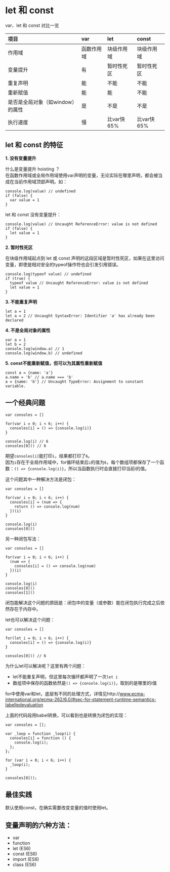 # let 和 const

var、let 和 const 对比一览

| **项目** | **var** | **let** | **const** |
| :--- | :--- | :--- | :--- |
| 作用域 | 函数作用域 | 块级作用域 | 块级作用域 |
| 变量提升 | 有 | 暂时性死区 | 暂时性死区 |
| 重复声明 | 能 | 不能 | 不能 |
| 重新赋值 | 能 | 能 | 不能 |
| 是否是全局对象（如window）的属性 | 是 | 不是 | 不是 |
| 执行速度 | 慢 | 比var快65% | 比var快65% |

## let 和 const 的特征

**1. 没有变量提升**

什么是变量提升 hoisting ？<br>
在函数作用域或全局作用域使用var声明的变量，无论实际在哪里声明，都会被当成在当前作用域顶部声明。如：

    console.log(value) // undefined
    if (false) {
      var value = 1
    }

let 和 const 没有变量提升：

    console.log(value) // Uncaught ReferenceError: value is not defined
    if (false) {
      let value = 1
    }

**2. 暂时性死区**

在块级作用域起点到 let 或 const 声明的这段区域是暂时性死区，如果在这里访问变量，即使是相对安全的typeof操作符也会引发引用错误。

    console.log(typeof value) // undefined 
    if (true) {
      typeof value // Uncaught ReferenceError: value is not defined
      let value = 1
    }

**3. 不能重复声明**

    let a = 1
    let a = 2 // Uncaught SyntaxError: Identifier 'a' has already been declared

**4. 不是全局对象的属性**

    var a = 1
    let b = 2
    console.log(window.a) // 1
    console.log(window.b) // undefined

**5. const不能重新赋值，但可以为其属性重新赋值**

    const a = {name: 'a'}
    a.name = 'b' // a.name === 'b'
    a = {name: 'b'} // Uncaught TypeError: Assignment to constant variable.

## 一个经典问题

    var consoles = []

    for(var i = 0; i < 6; i++) {
	  consoles[i] = () => {console.log(i)}
    }

    console.log(i) // 6
    consoles[0]() // 6

期望`consoles[i]`能打印`i`，结果都打印了`6`。<br/>
因为`i`存在于全局作用域中，for循环结束后`i`的值为`6`，每个数组项都保存了一个函数：`() => {console.log(i)}`，所以当函数执行时会直接打印当前i的值。

这个问题其中一种解决方法是闭包：

    var consoles = []

    for(var i = 0; i < 6; i++) {
	  consoles[i] = (num => {
		return () => console.log(num)
	  })(i)
    }

    console.log(i)
    consoles[0]()
    
另一种闭包写法：

    var consoles = []

    for(var i = 0; i < 6; i++) {
      (num => {
      	consoles[i] = () => console.log(num)
      })(i)
    }

    console.log(i)
    consoles[0]()
    consoles[1]()

闭包能解决这个问题的原因是：闭包中的变量（或参数）能在闭包执行完成之后依然存在于内存中。

let也可以解决这个问题：

    var consoles = []

    for(let i = 0; i < 6; i++) {
	  consoles[i] = () => {console.log(i)}
    }

    consoles[0]() // 6
    
为什么let可以解决呢？这里有两个问题：

* let不能重复声明，但这里每次循环都声明了一次`let i`
* 数组项中保存的函数依然是`() => {console.log(i)}`，取到的是哪里的i值

for中使用var和let，底层有不同的处理方式，详情见http://www.ecma-international.org/ecma-262/6.0/#sec-for-statement-runtime-semantics-labelledevaluation

上面的代码段用babel转换，可以看到也是转换为闭包的实现：

    var consoles = [];

    var _loop = function _loop(i) {
      consoles[i] = function () {
        console.log(i);
      };
    };

    for (var i = 0; i < 6; i++) {
      _loop(i);
    }

    consoles[0]();

## 最佳实践

默认使用const，在确实需要改变变量的值时使用let。

## 变量声明的六种方法：

* var
* function
* let (ES6)
* const (ES6)
* import (ES6)
* class (ES6)
